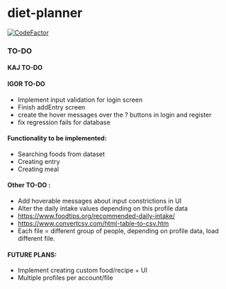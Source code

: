 # diet-planner
[![CodeFactor](https://www.codefactor.io/repository/github/igor-siergiej/diet-planner/badge)](https://www.codefactor.io/repository/github/igor-siergiej/diet-planner)
### TO-DO

#### KAJ TO-DO

#### IGOR TO-DO
 - Implement input validation for login screen
 - Finish addEntry screen
 - create the hover messages over the ? buttons in login and register
 - fix regression fails for database

#### Functionality to be implemented:
- Searching foods from dataset
- Creating entry
- Creating meal

#### Other TO-DO :
- Add hoverable messages about input constrictions in UI
- Alter the daily intake values depending on this profile data
- https://www.foodtips.org/recommended-daily-intake/
- https://www.convertcsv.com/html-table-to-csv.htm
- Each file = different group of people, depending on profile data, load different file.

#### FUTURE PLANS:
- Implement creating custom food/recipe + UI
- Multiple profiles per account/file
